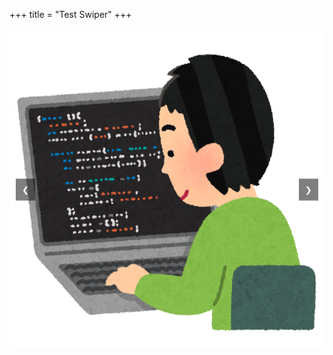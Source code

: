 +++
title = "Test Swiper"
+++

<style>
.carousel {
width: 100%;
max-width: 800px;
margin: 20px auto;
overflow: hidden;
position: relative;
}

.carousel-images {
display: flex;
transition: transform 0.5s ease-in-out;
}

.carousel-images img {
width: 100%;
max-width: 800px;
}

.carousel-button {
position: absolute;
top: 50%;
transform: translateY(-50%);
background-color: rgba(0, 0, 0, 0.5);
color: white;
border: none;
padding: 10px;
cursor: pointer;
}

.carousel-button.prev {
left: 10px;
}

.carousel-button.next {
right: 10px;
}
</style>

<div class="carousel">
  <button class="carousel-button prev" onclick="prevSlide()">&#10094;</button>
  <div class="carousel-images" id="carouselImages">
    <img src="/img/slide1.jpg" alt="Slide 1">
    <img src="/img/slide2.jpg" alt="Slide 2">
    <img src="/img/slide3.jpg" alt="Slide 3">
  </div>
  <button class="carousel-button next" onclick="nextSlide()">&#10095;</button>
</div>

<script>
  let currentIndex = 0;

  function showSlide(index) {
    const slides = document.getElementById('carouselImages');
    const totalSlides = slides.children.length;

    if (index >= totalSlides) {
      currentIndex = 0;
    } else if (index < 0) {
      currentIndex = totalSlides - 1;
    } else {
      currentIndex = index;
    }

    const offset = -currentIndex * 100; // 各スライドの幅分移動
    slides.style.transform = 'translateX(' + offset + '%)';
  }

  function nextSlide() {
    showSlide(currentIndex + 1);
  }

  function prevSlide() {
    showSlide(currentIndex - 1);
  }
</script>
